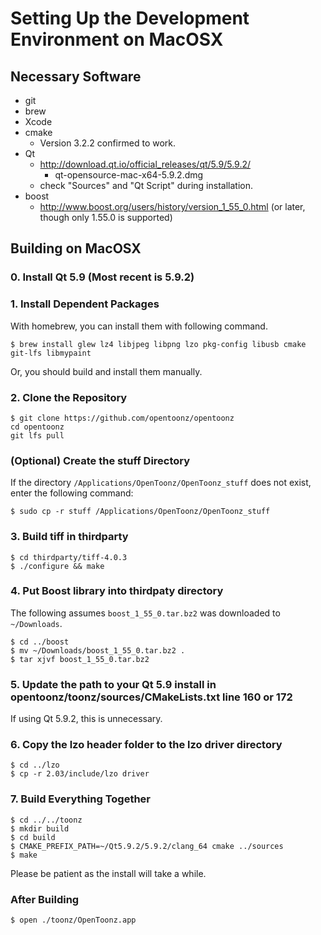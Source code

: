 
# Setting Up the Development Environment on MacOSX

## Necessary Software

- git
- brew
- Xcode
- cmake
  - Version 3.2.2 confirmed to work.
- Qt
  - http://download.qt.io/official_releases/qt/5.9/5.9.2/
    - qt-opensource-mac-x64-5.9.2.dmg
  - check "Sources" and "Qt Script" during installation.
- boost
  - http://www.boost.org/users/history/version_1_55_0.html (or later, though only 1.55.0 is supported)

## Building on MacOSX

### 0. Install Qt 5.9 (Most recent is 5.9.2)

### 1. Install Dependent Packages

With homebrew, you can install them with following command.

```
$ brew install glew lz4 libjpeg libpng lzo pkg-config libusb cmake git-lfs libmypaint
```

Or, you should build and install them manually.


### 2. Clone the Repository

```
$ git clone https://github.com/opentoonz/opentoonz
cd opentoonz
git lfs pull
```

### (Optional) Create the stuff Directory

If the directory `/Applications/OpenToonz/OpenToonz_stuff` does not exist, enter the following command:

```
$ sudo cp -r stuff /Applications/OpenToonz/OpenToonz_stuff
```

### 3. Build tiff in thirdparty

```
$ cd thirdparty/tiff-4.0.3
$ ./configure && make
```

### 4. Put Boost library into thirdpaty directory
The following assumes `boost_1_55_0.tar.bz2` was downloaded to `~/Downloads`.

```
$ cd ../boost
$ mv ~/Downloads/boost_1_55_0.tar.bz2 .
$ tar xjvf boost_1_55_0.tar.bz2
```

### 5. Update the path to your Qt 5.9 install in opentoonz/toonz/sources/CMakeLists.txt line 160 or 172 
If using Qt 5.9.2, this is unnecessary.

### 6. Copy the lzo header folder to the lzo driver directory

```
$ cd ../lzo
$ cp -r 2.03/include/lzo driver
```

### 7. Build Everything Together

```
$ cd ../../toonz
$ mkdir build
$ cd build
$ CMAKE_PREFIX_PATH=~/Qt5.9.2/5.9.2/clang_64 cmake ../sources
$ make
```

Please be patient as the install will take a while.

### After Building

```
$ open ./toonz/OpenToonz.app
```
